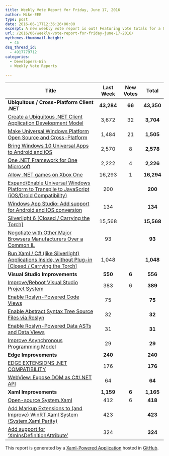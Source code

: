 ```yaml
---
title: Weekly Vote Report for Friday, June 17, 2016
author: Mike-EEE
type: post
date: 2016-06-17T12:36:26+00:00
excerpt: A new weekly vote report is out! Featuring vote totals for a Ubiquitous / Cross-Platform Client .NET (+66 New/43,350 Total), Visual Studio Improvements (+6 New/556 Total), Edge Improvements (+0 New/240 Total), and Xaml Improvements (+6 New/1,165 Total).
url: /2016/06/weekly-vote-report-for-friday-june-17-2016/
mythemes-thumbnail-height:
  - 45
dsq_thread_id:
  - 4917779712
categories:
  - Developers-Win
  - Weekly Vote Reports

---
```

| Title                                                                                                     | Last Week  |      <span class="new">New Votes</span>      |   Total    |
| --------------------------------------------------------------------------------------------------------- |:----------:|:--------------------------------------------:|:----------:|
| **Ubiquitous / Cross-Platform Client .NET**                                                               | **43,284** | <span class="new"><strong>66</strong></span> | **43,350** |
| [Create a Ubiquitous .NET Client Application Development Model][1]                                        |   3,672    |         <span class="new">32</span>          | **3,704**  |
| [Make Universal Windows Platform Open Source and Cross-Platform][2]                                       |   1,484    |         <span class="new">21</span>          | **1,505**  |
| [Bring Windows 10 Universal Apps to Android and iOS][3]                                                   |   2,570    |          <span class="new">8</span>          | **2,578**  |
| [One .NET Framework for One Microsoft][4]                                                                 |   2,222    |          <span class="new">4</span>          | **2,226**  |
| [Allow .NET games on Xbox One][5]                                                                         |   16,293   |          <span class="new">1</span>          | **16,294** |
| [Expand/Enable Universal Windows Platform to Transpile to JavaScript (iOS/Droid Compatibility)][6]        |    200     |          <span class="new"></span>           |  **200**   |
| [Windows App Studio: Add support for Android and IOS conversion][7]                                       |    134     |          <span class="new"></span>           |  **134**   |
| [Silverlight 6 [Closed / Carrying the Torch]][8]                                                          |   15,568   |          <span class="new"></span>           | **15,568** |
| [Negotiate with Other Major Browsers Manufacturers Over a Common IL][9]                                   |     93     |          <span class="new"></span>           |   **93**   |
| [Run Xaml / C# (like Silverlight) Applications Inside, without Plug-in [Closed / Carrying the Torch]][10] |   1,048    |          <span class="new"></span>           | **1,048**  |
| **Visual Studio Improvements**                                                                            |  **550**   | <span class="new"><strong>6</strong></span>  |  **556**   |
| [Improve/Reboot Visual Studio Project System][11]                                                         |    383     |          <span class="new">6</span>          |  **389**   |
| [Enable Roslyn-Powered Code Views][12]                                                                    |     75     |          <span class="new"></span>           |   **75**   |
| [Enable Abstract Syntax Tree Source Files via Roslyn][13]                                                 |     32     |          <span class="new"></span>           |   **32**   |
| [Enable Roslyn-Powered Data ASTs and Data Views][14]                                                      |     31     |          <span class="new"></span>           |   **31**   |
| [Improve Asynchronous Programming Model][15]                                                              |     29     |          <span class="new"></span>           |   **29**   |
| **Edge Improvements**                                                                                     |  **240**   |  <span class="new"><strong></strong></span>  |  **240**   |
| [EDGE EXTENSIONS .NET COMPATIBILITY][16]                                                                  |    176     |          <span class="new"></span>           |  **176**   |
| [WebView: Expose DOM as C#/.NET API][17]                                                                  |     64     |          <span class="new"></span>           |   **64**   |
| **Xaml Improvements**                                                                                     | **1,159**  | <span class="new"><strong>6</strong></span>  | **1,165**  |
| [Open-source System.Xaml][18]                                                                             |    412     |          <span class="new">6</span>          |  **418**   |
| [Add Markup Extensions to (and Improve) WinRT Xaml System (System.Xaml Parity)][19]                       |    423     |          <span class="new"></span>           |  **423**   |
| [Add support for &#8216;XmlnsDefinitionAttribute&#8217;][20]                                              |    324     |          <span class="new"></span>           |  **324**   |

This report is generated by a [Xaml-Powered Application][21] hosted in [GitHub][22].

 [1]: http://visualstudio.uservoice.com/forums/121579-visual-studio/suggestions/10027638-create-a-ubiquitous-net-client-application-develo
 [2]: https://wpdev.uservoice.com/forums/110705-dev-platform/suggestions/7989744-make-universal-windows-platform-open-source-and-cr
 [3]: https://visualstudio.uservoice.com/forums/121579-visual-studio-2015/suggestions/8912350-bring-windows-10-universal-apps-to-android-and-ios
 [4]: http://visualstudio.uservoice.com/forums/121579-visual-studio-2015/suggestions/4249140-one-net-framework-for-one-microsoft
 [5]: https://visualstudio.uservoice.com/forums/121579-visual-studio-2015/suggestions/4233646-allow-net-games-on-xbox-one
 [6]: https://wpdev.uservoice.com/forums/110705-dev-platform/suggestions/7897380-expand-enable-universal-windows-platform-to-transp
 [7]: https://wpdev.uservoice.com/forums/216486-windows-app-studio/suggestions/9550647-add-support-for-andriod-and-ios-conversion
 [8]: http://visualstudio.uservoice.com/forums/121579-visual-studio/suggestions/3556619-silverlight-6
 [9]: https://wpdev.uservoice.com/forums/257854-microsoft-edge-developer/suggestions/11392869-negociate-with-other-major-browsers-maufacturers-o
 [10]: https://wpdev.uservoice.com/forums/257854-microsoft-edge-developer/suggestions/8022150-run-xaml-c-like-silverlight-applications-ins
 [11]: http://visualstudio.uservoice.com/forums/121579-visual-studio/suggestions/9347001-improve-reboot-visual-studio-project-system
 [12]: http://visualstudio.uservoice.com/forums/121579-visual-studio/suggestions/10020390-enable-roslyn-powered-code-views
 [13]: http://visualstudio.uservoice.com/forums/121579-visual-studio-2015/suggestions/7066885-enable-abstract-syntax-tree-source-files-via-rosly
 [14]: http://visualstudio.uservoice.com/forums/121579-visual-studio/suggestions/10020525-enable-roslyn-powered-data-asts-and-data-views
 [15]: http://visualstudio.uservoice.com/forums/121579-visual-studio/suggestions/9126493-improve-asynchronous-programming-model
 [16]: https://wpdev.uservoice.com/forums/257854-microsoft-edge-developer/suggestions/9467958-edge-extensions-net-compatibility
 [17]: https://wpdev.uservoice.com/forums/110705-dev-platform/suggestions/9126583-webview-expose-dom-as-c-net-api
 [18]: http://visualstudio.uservoice.com/forums/121579-visual-studio-2015/suggestions/11234259-open-source-system-xaml
 [19]: https://wpdev.uservoice.com/forums/110705-dev-platform/suggestions/7232264-add-markup-extensions-to-and-improve-winrt-xaml
 [20]: https://wpdev.uservoice.com/forums/110705-universal-windows-platform/suggestions/9523650-add-support-for-xmlnsdefinitionattribute
 [21]: https://imgflip.com/i/h6ho2
 [22]: https://github.com/DevelopersWin/VoteReporter